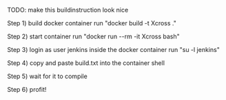 

TODO: make this buildinstruction look nice  

Step 1) build docker container 
run "docker build -t Xcross ." 

Step 2) start container 
run "docker run --rm -it Xcross bash" 

Step 3) login as user jenkins 
inside the docker container run "su -l jenkins" 

Step 4) copy and paste build.txt into the container shell 

Step 5) wait for it to compile 

Step 6) profit! 
